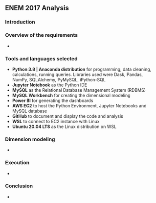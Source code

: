 ## ENEM 2017 Analysis

### Introduction



### Overview of the requirements

-

### Tools and languages selected

- **Python 3.8 | Anaconda distribution** for programming, data cleaning, calculations, running queries. Libraries used were Dask, Pandas, NumPy, SQLAlchemy, PyMySQL, iPython-SQL
- **Jupyter Notebook** as the Python IDE
- **MySQL** as the Relational Database Management System (RDBMS)
- **MySQL Workbench** for creating the dimensional modeling
- **Power BI** for generating the dashboards
- **AWS EC2** to host the Python Environment, Jupyter Notebooks and MySQL database
- **GitHub** to document and display the code and analysis
- **WSL** to connect to EC2 instance with Linux
- **Ubuntu 20.04 LTS** as the Linux distribution on WSL

### Dimension modeling

-

### Execution

-

### Conclusion

-
